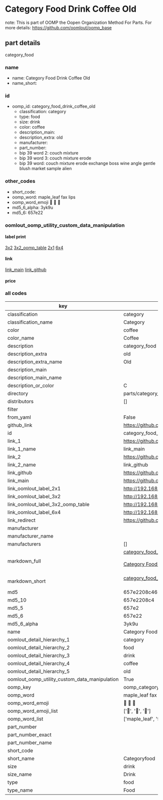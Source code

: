 # Category Food Drink Coffee Old  

note: This is part of OOMP the Oopen Organization Method For Parts. For more details: https://github.com/oomlout/oomp_base

##  part details
  



category_food



### name
* name: Category Food Drink Coffee Old
* name_short: 
### id
* oomp_id: category_food_drink_coffee_old
  * classification: category
  * type: food
  * size: drink
  * color: coffee
  * description_main: 
  * description_extra: old
  * manufacturer: 
  * part_number: 
  * bip 39 word 2: couch mixture
  * bip 39 word 3: couch mixture erode
  * bip 39 word: couch mixture erode exchange boss wine angle gentle blush market sample alien

### other_codes
* short_code: 
* oomp_word: maple_leaf fax lips
* oomp_word_emoji :maple_leaf: :fax: :lips:
* md5_6_alpha: 3yk9u
* md5_6: 657e22






### oomlout_oomp_utility_custom_data_manipulation
#### label print
[3x2](http://192.168.1.245:1112/?label=oomp%203yk9u)
[3x2_oomp_table](http://192.168.1.108:1112/?label=oomp%203yk9u)
[2x1](http://192.168.1.242:1112/?label=oomp%203yk9u)
[6x4](http://192.168.1.55:1112/?label=oomp%203yk9u)    

#### link

[link_main](https://github.com/oomlout/oomlout_oomp_version_1_messy/tree/main/parts/category_food_drink_coffee_old) [link_github](https://github.com/oomlout/oomlout_oomp_version_1_messy/tree/main/parts/category_food_drink_coffee_old)                             

#### price







### all codes 
| key | value |  
| --- | --- |  
| classification | category |  
| classification_name | Category |  
| color | coffee |  
| color_name | Coffee |  
| description | category_food |  
| description_extra | old |  
| description_extra_name | Old |  
| description_main |  |  
| description_main_name |  |  
| description_or_color | C  |  
| directory | parts/category_food_drink_coffee_old |  
| distributors | [] |  
| filter |  |  
| from_yaml | False |  
| github_link | https://github.com/oomlout/oomlout_oomp_part_src/tree/main/parts/category_food_drink_coffee_old |  
| id | category_food_drink_coffee_old |  
| link_1 | https://github.com/oomlout/oomlout_oomp_version_1_messy/tree/main/parts/category_food_drink_coffee_old |  
| link_1_name | link_main |  
| link_2 | https://github.com/oomlout/oomlout_oomp_version_1_messy/tree/main/parts/category_food_drink_coffee_old |  
| link_2_name | link_github |  
| link_github | https://github.com/oomlout/oomlout_oomp_version_1_messy/tree/main/parts/category_food_drink_coffee_old |  
| link_main | https://github.com/oomlout/oomlout_oomp_version_1_messy/tree/main/parts/category_food_drink_coffee_old |  
| link_oomlout_label_2x1 | http://192.168.1.242:1112/?label=oomp%203yk9u |  
| link_oomlout_label_3x2 | http://192.168.1.245:1112/?label=oomp%203yk9u |  
| link_oomlout_label_3x2_oomp_table | http://192.168.1.108:1112/?label=oomp%203yk9u |  
| link_oomlout_label_6x4 | http://192.168.1.55:1112/?label=oomp%203yk9u |  
| link_redirect | https://github.com/oomlout/oomlout_oomp_version_1_messy/tree/main/parts/category_food_drink_coffee_old |  
| manufacturer |  |  
| manufacturer_name |  |  
| manufacturers | [] |  
| markdown_full | [category_food_drink_coffee_old](none)<br>[](none)<br>[Category Food Drink Coffee Old](none)<br><br> |  
| markdown_short | [category_food_drink_coffee_old](none)<br><br> |  
| md5 | 657e2208c461211bee0d14ea99239187 |  
| md5_10 | 657e2208c4 |  
| md5_5 | 657e2 |  
| md5_6 | 657e22 |  
| md5_6_alpha | 3yk9u |  
| name | Category Food Drink Coffee Old |  
| oomlout_detail_hierarchy_1 | category |  
| oomlout_detail_hierarchy_2 | food |  
| oomlout_detail_hierarchy_3 | drink |  
| oomlout_detail_hierarchy_4 | coffee |  
| oomlout_detail_hierarchy_5 | old |  
| oomlout_oomp_utility_custom_data_manipulation | True |  
| oomp_key | oomp_category_food_drink_coffee_old |  
| oomp_word | maple_leaf fax lips |  
| oomp_word_emoji | :maple_leaf: :fax: :lips: |  
| oomp_word_emoji_list | [':maple_leaf:', ':fax:', ':lips:'] |  
| oomp_word_list | ['maple_leaf', 'fax', 'lips'] |  
| part_number |  |  
| part_number_exact |  |  
| part_number_name |  |  
| short_code |  |  
| short_name | Categoryfood |  
| size | drink |  
| size_name | Drink |  
| type | food |  
| type_name | Food |  
